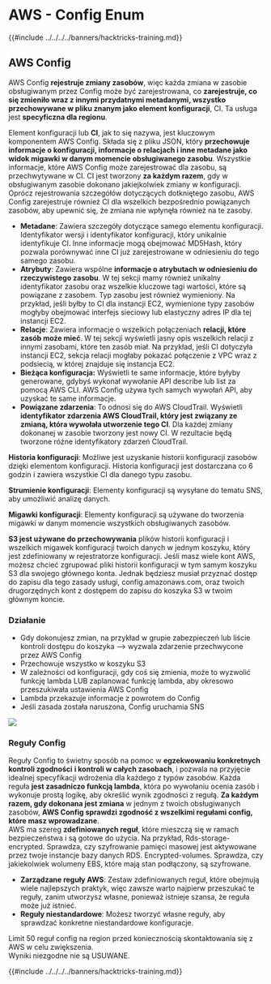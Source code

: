 # AWS - Config Enum

{{#include ../../../../banners/hacktricks-training.md}}

## AWS Config

AWS Config **rejestruje zmiany zasobów**, więc każda zmiana w zasobie obsługiwanym przez Config może być zarejestrowana, co **zarejestruje, co się zmieniło wraz z innymi przydatnymi metadanymi, wszystko przechowywane w pliku znanym jako element konfiguracji**, CI. Ta usługa jest **specyficzna dla regionu**.

Element konfiguracji lub **CI**, jak to się nazywa, jest kluczowym komponentem AWS Config. Składa się z pliku JSON, który **przechowuje informacje o konfiguracji, informacje o relacjach i inne metadane jako widok migawki w danym momencie obsługiwanego zasobu**. Wszystkie informacje, które AWS Config może zarejestrować dla zasobu, są przechwytywane w CI. CI jest tworzony **za każdym razem**, gdy w obsługiwanym zasobie dokonano jakiejkolwiek zmiany w konfiguracji. Oprócz rejestrowania szczegółów dotyczących dotkniętego zasobu, AWS Config zarejestruje również CI dla wszelkich bezpośrednio powiązanych zasobów, aby upewnić się, że zmiana nie wpłynęła również na te zasoby.

- **Metadane**: Zawiera szczegóły dotyczące samego elementu konfiguracji. Identyfikator wersji i identyfikator konfiguracji, który unikalnie identyfikuje CI. Inne informacje mogą obejmować MD5Hash, który pozwala porównywać inne CI już zarejestrowane w odniesieniu do tego samego zasobu.
- **Atrybuty**: Zawiera wspólne **informacje o atrybutach w odniesieniu do rzeczywistego zasobu**. W tej sekcji mamy również unikalny identyfikator zasobu oraz wszelkie kluczowe tagi wartości, które są powiązane z zasobem. Typ zasobu jest również wymieniony. Na przykład, jeśli byłby to CI dla instancji EC2, wymienione typy zasobów mogłyby obejmować interfejs sieciowy lub elastyczny adres IP dla tej instancji EC2.
- **Relacje**: Zawiera informacje o wszelkich połączeniach **relacji, które zasób może mieć**. W tej sekcji wyświetli jasny opis wszelkich relacji z innymi zasobami, które ten zasób miał. Na przykład, jeśli CI dotyczyła instancji EC2, sekcja relacji mogłaby pokazać połączenie z VPC wraz z podsiecią, w której znajduje się instancja EC2.
- **Bieżąca konfiguracja:** Wyświetli te same informacje, które byłyby generowane, gdybyś wykonał wywołanie API describe lub list za pomocą AWS CLI. AWS Config używa tych samych wywołań API, aby uzyskać te same informacje.
- **Powiązane zdarzenia**: To odnosi się do AWS CloudTrail. Wyświetli **identyfikator zdarzenia AWS CloudTrail, który jest związany ze zmianą, która wywołała utworzenie tego CI**. Dla każdej zmiany dokonanej w zasobie tworzony jest nowy CI. W rezultacie będą tworzone różne identyfikatory zdarzeń CloudTrail.

**Historia konfiguracji**: Możliwe jest uzyskanie historii konfiguracji zasobów dzięki elementom konfiguracji. Historia konfiguracji jest dostarczana co 6 godzin i zawiera wszystkie CI dla danego typu zasobu.

**Strumienie konfiguracji**: Elementy konfiguracji są wysyłane do tematu SNS, aby umożliwić analizę danych.

**Migawki konfiguracji**: Elementy konfiguracji są używane do tworzenia migawki w danym momencie wszystkich obsługiwanych zasobów.

**S3 jest używane do przechowywania** plików historii konfiguracji i wszelkich migawek konfiguracji twoich danych w jednym koszyku, który jest zdefiniowany w rejestratorze konfiguracji. Jeśli masz wiele kont AWS, możesz chcieć zgrupować pliki historii konfiguracji w tym samym koszyku S3 dla swojego głównego konta. Jednak będziesz musiał przyznać dostęp do zapisu dla tego zasady usługi, config.amazonaws.com, oraz twoich drugorzędnych kont z dostępem do zapisu do koszyka S3 w twoim głównym koncie.

### Działanie

- Gdy dokonujesz zmian, na przykład w grupie zabezpieczeń lub liście kontroli dostępu do koszyka —> wyzwala zdarzenie przechwycone przez AWS Config
- Przechowuje wszystko w koszyku S3
- W zależności od konfiguracji, gdy coś się zmienia, może to wyzwolić funkcję lambda LUB zaplanować funkcję lambda, aby okresowo przeszukiwała ustawienia AWS Config
- Lambda przekazuje informacje z powrotem do Config
- Jeśli zasada została naruszona, Config uruchamia SNS

![](<../../../../images/image (126).png>)

### Reguły Config

Reguły Config to świetny sposób na pomoc w **egzekwowaniu konkretnych kontroli zgodności** **i kontroli w całych zasobach**, i pozwala na przyjęcie idealnej specyfikacji wdrożenia dla każdego z typów zasobów. Każda reguła **jest zasadniczo funkcją lambda**, która po wywołaniu ocenia zasób i wykonuje prostą logikę, aby określić wynik zgodności z regułą. **Za każdym razem, gdy dokonana jest zmiana** w jednym z twoich obsługiwanych zasobów, **AWS Config sprawdzi zgodność z wszelkimi regułami config, które masz wprowadzane**.\
AWS ma szereg **zdefiniowanych reguł**, które mieszczą się w ramach bezpieczeństwa i są gotowe do użycia. Na przykład, Rds-storage-encrypted. Sprawdza, czy szyfrowanie pamięci masowej jest aktywowane przez twoje instancje bazy danych RDS. Encrypted-volumes. Sprawdza, czy jakiekolwiek wolumeny EBS, które mają stan podłączony, są szyfrowane.

- **Zarządzane reguły AWS**: Zestaw zdefiniowanych reguł, które obejmują wiele najlepszych praktyk, więc zawsze warto najpierw przeszukać te reguły, zanim utworzysz własne, ponieważ istnieje szansa, że reguła może już istnieć.
- **Reguły niestandardowe**: Możesz tworzyć własne reguły, aby sprawdzać konkretne niestandardowe konfiguracje.

Limit 50 reguł config na region przed koniecznością skontaktowania się z AWS w celu zwiększenia.\
Wyniki niezgodne nie są USUWANE.

{{#include ../../../../banners/hacktricks-training.md}}
